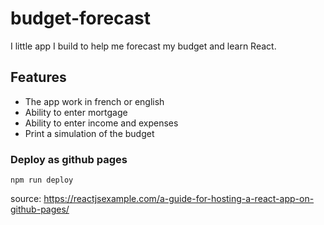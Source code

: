 # budget-forecast

I little app I build to help me forecast my budget and learn React.

## Features

- The app work in french or english
- Ability to enter mortgage
- Ability to enter income and expenses
- Print a simulation of the budget

### Deploy as github pages

```
npm run deploy
```

source: https://reactjsexample.com/a-guide-for-hosting-a-react-app-on-github-pages/